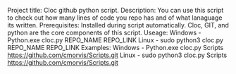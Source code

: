 Project title: Cloc github python script. 
Description: You can use this script to check out how many lines of code you repo has and of what lanaguage its written. 
Prerequisites: Installed during script automatically. Cloc, GIT, and python are the core components of this script. 
Useage: 
Windows - Python.exe cloc.py REPO_NAME REPO_LINK
Linux   - sudo python3 cloc.py REPO_NAME REPO_LINK
Examples:
Windows - Python.exe cloc.py Scripts https://github.com/cmorvis/Scripts.git
Linux   - sudo python3 cloc.py Scripts https://github.com/cmorvis/Scripts.git
